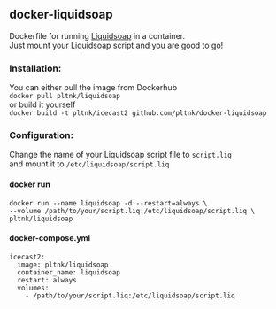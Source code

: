 ## docker-liquidsoap
Dockerfile for running [Liquidsoap](https://www.liquidsoap.info/) in a container. \
Just mount your Liquidsoap script and you are good to go!

### Installation:
You can either pull the image from Dockerhub \
`docker pull pltnk/liquidsoap` \
or build it yourself \
`docker build -t pltnk/icecast2 github.com/pltnk/docker-liquidsoap`

### Configuration:
Change the name of your Liquidsoap script file to `script.liq` \
and mount it to `/etc/liquidsoap/script.liq`

#### docker run
```
docker run --name liquidsoap -d --restart=always \
--volume /path/to/your/script.liq:/etc/liquidsoap/script.liq \
pltnk/liquidsoap
```
#### docker-compose.yml
```
icecast2:
  image: pltnk/liquidsoap
  container_name: liquidsoap
  restart: always
  volumes:
    - /path/to/your/script.liq:/etc/liquidsoap/script.liq
```
